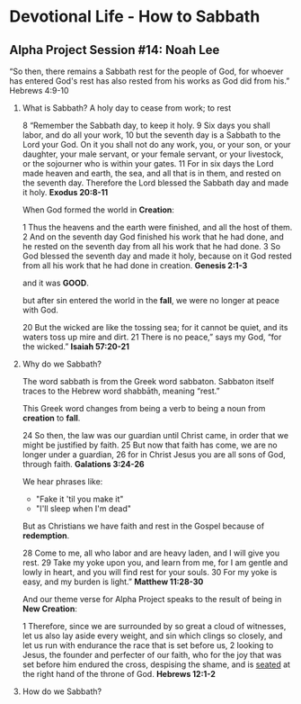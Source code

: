 # Devotional Life - How to Sabbath
## Alpha Project Session #14: Noah Lee

“So then, there remains a Sabbath rest for the people of God, for whoever has entered God's rest has also rested from his works as God did from his.”
Hebrews 4:9-10

1. What is Sabbath?
   A holy day to cease from work; to rest

   8 “Remember the Sabbath day, to keep it holy. 9 Six days you shall labor, and do all your work, 10 but the seventh day is a Sabbath to the Lord your God. On it you shall not do any work, you, or your son, or your daughter, your male servant, or your female servant, or your livestock, or the sojourner who is within your gates. 11 For in six days the Lord made heaven and earth, the sea, and all that is in them, and rested on the seventh day. Therefore the Lord blessed the Sabbath day and made it holy. **Exodus 20:8-11**

    When God formed the world in **Creation**:

    1 Thus the heavens and the earth were finished, and all the host of them. 2 And on the seventh day God finished his work that he had done, and he rested on the seventh day from all his work that he had done. 3 So God blessed the seventh day and made it holy, because on it God rested from all his work that he had done in creation. **Genesis 2:1-3**

    and it was **GOOD**.

    but after sin entered the world in the **fall**, we were no longer at peace with God.

    20 But the wicked are like the tossing sea;
    for it cannot be quiet,
    and its waters toss up mire and dirt.
    21 There is no peace,” says my God, “for the wicked.” **Isaiah 57:20-21**

2. Why do we Sabbath?

    The word sabbath is from the Greek word sabbaton. Sabbaton itself traces to the Hebrew word shabbāth, meaning “rest.”

    This Greek word changes from being a verb to being a noun from **creation** to **fall**.

    24 So then, the law was our guardian until Christ came, in order that we might be justified by faith. 25 But now that faith has come, we are no longer under a guardian, 26 for in Christ Jesus you are all sons of God, through faith. **Galations 3:24-26**

    We hear phrases like:
    - "Fake it 'til you make it"
    - "I'll sleep when I'm dead"

    But as Christians we have faith and rest in the Gospel because of **redemption**.
  
    28 Come to me, all who labor and are heavy laden, and I will give you rest. 29 Take my yoke upon you, and learn from me, for I am gentle and lowly in heart, and you will find rest for your souls. 30 For my yoke is easy, and my burden is light.” **Matthew 11:28-30**

    And our theme verse for Alpha Project speaks to the result of being in **New Creation**:

    1 Therefore, since we are surrounded by so great a cloud of witnesses, let us also lay aside every weight, and sin which clings so closely, and let us run with endurance the race that is set before us, 2 looking to Jesus, the founder and perfecter of our faith, who for the joy that was set before him endured the cross, despising the shame, and is <u>seated</u> at the right hand of the throne of God. **Hebrews 12:1-2**

3. How do we Sabbath?

    